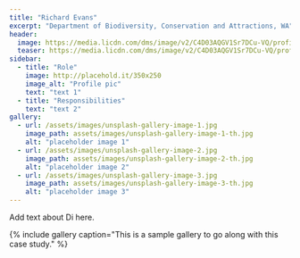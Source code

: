 ```yaml
---
title: "Richard Evans"
excerpt: "Department of Biodiversity, Conservation and Attractions, WA"
header:
  image: https://media.licdn.com/dms/image/v2/C4D03AQGV1Sr7DCu-VQ/profile-displayphoto-shrink_200_200/profile-displayphoto-shrink_200_200/0/1517467388592?e=2147483647&v=beta&t=eerJOso9WKWueVbKHXIRQ8hsRpyaQ2niYU926ERiPxo
  teaser: https://media.licdn.com/dms/image/v2/C4D03AQGV1Sr7DCu-VQ/profile-displayphoto-shrink_200_200/profile-displayphoto-shrink_200_200/0/1517467388592?e=2147483647&v=beta&t=eerJOso9WKWueVbKHXIRQ8hsRpyaQ2niYU926ERiPxo
sidebar:
  - title: "Role"
    image: http://placehold.it/350x250
    image_alt: "Profile pic"
    text: "text 1"
  - title: "Responsibilities"
    text: "text 2"
gallery:
  - url: /assets/images/unsplash-gallery-image-1.jpg
    image_path: assets/images/unsplash-gallery-image-1-th.jpg
    alt: "placeholder image 1"
  - url: /assets/images/unsplash-gallery-image-2.jpg
    image_path: assets/images/unsplash-gallery-image-2-th.jpg
    alt: "placeholder image 2"
  - url: /assets/images/unsplash-gallery-image-3.jpg
    image_path: assets/images/unsplash-gallery-image-3-th.jpg
    alt: "placeholder image 3"
---
```


Add text about Di here.

{% include gallery caption="This is a sample gallery to go along with this case study." %}
